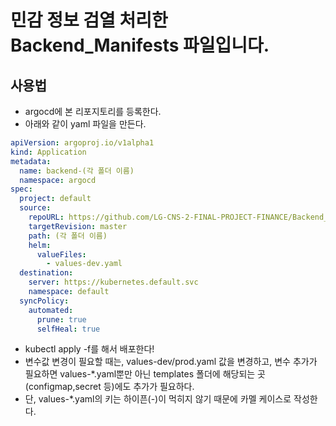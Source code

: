 ﻿# 민감 정보 검열 처리한 Backend_Manifests 파일입니다.
## 사용법
* argocd에 본 리포지토리를 등록한다.
* 아래와 같이 yaml 파일을 만든다.
```yaml
apiVersion: argoproj.io/v1alpha1
kind: Application
metadata:
  name: backend-(각 폴더 이름)
  namespace: argocd
spec:
  project: default
  source:
    repoURL: https://github.com/LG-CNS-2-FINAL-PROJECT-FINANCE/Backend_Manifests.git
    targetRevision: master
    path: (각 폴더 이름)
    helm:
      valueFiles:
        - values-dev.yaml
  destination:
    server: https://kubernetes.default.svc
    namespace: default
  syncPolicy:
    automated:
      prune: true
      selfHeal: true
```
* kubectl apply -f를 해서 배포한다!
* 변수값 변경이 필요할 때는, values-dev/prod.yaml 값을 변경하고, 변수 추가가 필요하면 values-*.yaml뿐만 아닌 templates 폴더에 해당되는 곳(configmap,secret 등)에도 추가가 필요하다.
 * 단, values-*.yaml의 키는 하이픈(-)이 먹히지 않기 때문에 카멜 케이스로 작성한다.
